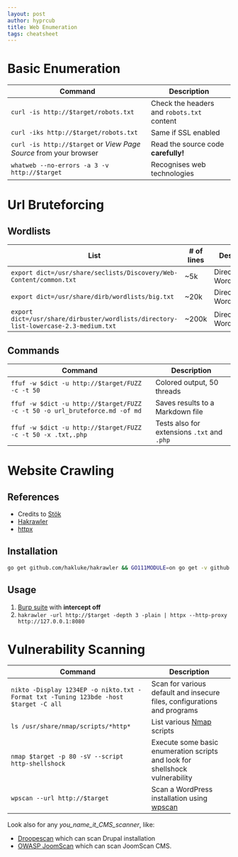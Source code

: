```yaml
---
layout: post
author: hyprcub
title: Web Enumeration
tags: cheatsheet
---
```

# Basic Enumeration

| Command                                                           | Description                                |
|-------------------------------------------------------------------|--------------------------------------------|
| `curl -is http://$target/robots.txt`                              | Check the headers and `robots.txt` content |
| `curl -iks http://$target/robots.txt`                             | Same if SSL enabled                        |
| `curl -is http://$target` or *View Page Source* from your browser | Read the source code **carefully!**        |
| `whatweb --no-errors -a 3 -v http://$target`                      | Recognises web technologies                |

# Url Bruteforcing

## Wordlists

| List                                                                                 | # of lines | Description             |
|--------------------------------------------------------------------------------------|------------|-------------------------|
| `export dict=/usr/share/seclists/Discovery/Web-Content/common.txt`                   | ~5k        | Directory/Page Wordlist |
| `export dict=/usr/share/dirb/wordlists/big.txt`                                      | ~20k       | Directory/Page Wordlist |
| `export dict=/usr/share/dirbuster/wordlists/directory-list-lowercase-2.3-medium.txt` | ~200k      | Directory/Page Wordlist |

## Commands

| Command                                                                     | Description                                 |
|-----------------------------------------------------------------------------|---------------------------------------------|
| `ffuf -w $dict -u http://$target/FUZZ -c -t 50`                             | Colored output, 50 threads                  |
| `ffuf -w $dict -u http://$target/FUZZ -c -t 50 -o url_bruteforce.md -of md` | Saves results to a Markdown file            |
| `ffuf -w $dict -u http://$target/FUZZ -c -t 50 -x .txt,.php`                | Tests also for extensions `.txt` and `.php` |
 
# Website Crawling

## References

- Credits to [Stök](https://twitter.com/stokfredrik)
- [Hakrawler](https://github.com/hakluke/hakrawler)
- [httpx](https://github.com/projectdiscovery/httpx)

## Installation 

```bash
go get github.com/hakluke/hakrawler && GO111MODULE=on go get -v github.com/projectdiscovery/httpx/cmd/httpx && export PATH=$PATH:$HOME/go/bin
```

## Usage

1. [Burp suite](https://portswigger.net/burp) with **intercept off**
2. `hakrawler -url http://$target -depth 3 -plain | httpx --http-proxy http://127.0.0.1:8080`

# Vulnerability Scanning

| Command                                                                              | Description                                                                        |
|--------------------------------------------------------------------------------------|------------------------------------------------------------------------------------|
| `nikto -Display 1234EP -o nikto.txt -Format txt -Tuning 123bde -host $target -C all` | Scan for various default and insecure files, configurations and programs           |
| `ls /usr/share/nmap/scripts/*http*`                                                  | List various [Nmap](https://nmap.org/) scripts                                     |
| `nmap $target -p 80 -sV --script http-shellshock`                                    | Execute some basic enumeration scripts and look for shellshock vulnerability       |
| `wpscan --url http://$target`                                                        | Scan a WordPress installation using [wpscan](https://github.com/wpscanteam/wpscan) |

Look also for any *you_name_it_CMS_scanner*, like:
- [Droopescan](https://github.com/droope/droopescan) which can scan Drupal installation
- [OWASP JoomScan](https://github.com/OWASP/joomscan) which can scan JoomScan CMS.
